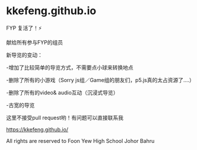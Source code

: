 # kkefeng.github.io

FYP 复活了！⚡

献给所有参与FYP的组员

新导览的变动：

-增加了比较简单的导览方式，不需要点小球来转换地点

-删除了所有的小游戏（Sorry js组／Game组的朋友们，p5.js真的太占资源了....）

-删除了所有的video& audio互动（沉浸式导览）

-古宽的导览

这里不接受pull request哟！有问题可以直接联系我







https://kkefeng.github.io/






All rights are reserved to Foon Yew High School Johor Bahru
